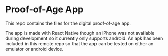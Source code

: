 # Proof-of-Age App

This repo contains the files for the digital proof-of-age app.

The app is made with React Native though an iPhone was not available during development so it currently only supports android. An apk has been included in this remote repo so that the app can be tested on either an emulator or android device.  
